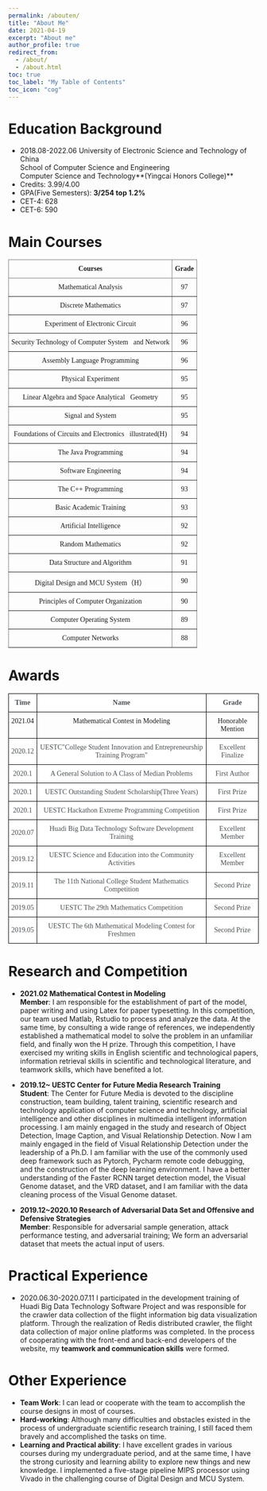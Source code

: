 ```yaml
---
permalink: /abouten/
title: "About Me"
date: 2021-04-19
excerpt: "About me"
author_profile: true
redirect_from: 
  - /about/
  - /about.html
toc: true
toc_label: "My Table of Contents"
toc_icon: "cog"
---
```


# Education Background
  
- 2018.08-2022.06  University of Electronic Science and Technology of China       
  School of Computer Science and Engineering  
  Computer Science and Technology**(Yingcai Honors College)**
- Credits: 3.99/4.00   
- GPA(Five Semesters): **3/254  top 1.2%**
- CET-4: 628     
- CET-6: 590  

# Main Courses
  
<style type="text/css">
.tg  {border-collapse:collapse;border-spacing:0;}
.tg td{border-color:black;border-style:solid;border-width:1px;font-family:Arial, sans-serif;font-size:14px;
  overflow:hidden;padding:10px 5px;word-break:normal;}
.tg th{border-color:black;border-style:solid;border-width:1px;font-family:Arial, sans-serif;font-size:14px;
  font-weight:normal;overflow:hidden;padding:10px 5px;word-break:normal;}
.tg .tg-i3dw{border-color:inherit;font-family:"Times New Roman", Times, serif !important;;text-align:center;vertical-align:top}
.tg .tg-mjfx{border-color:inherit;font-family:"Times New Roman", Times, serif !important;;font-weight:bold;text-align:center;
  vertical-align:top}
</style>
<table class="tg">
<thead>
  <tr>
    <th class="tg-mjfx">Courses</th>
    <th class="tg-mjfx">Grade</th>
  </tr>
</thead>
<tbody>
  <tr>
    <td class="tg-i3dw">Mathematical Analysis</td>
    <td class="tg-i3dw">97</td>
  </tr>
  <tr>
    <td class="tg-i3dw">Discrete Mathematics</td>
    <td class="tg-i3dw">97</td>
  </tr>
  <tr>
    <td class="tg-i3dw">Experiment of Electronic Circuit</td>
    <td class="tg-i3dw">96</td>
  </tr>
  <tr>
    <td class="tg-i3dw">Security Technology of Computer System&nbsp;&nbsp;&nbsp;and Network</td>
    <td class="tg-i3dw">96</td>
  </tr>
  <tr>
    <td class="tg-i3dw">Assembly Language Programming</td>
    <td class="tg-i3dw">96</td>
  </tr>
  <tr>
    <td class="tg-i3dw">Physical Experiment</td>
    <td class="tg-i3dw">95</td>
  </tr>
  <tr>
    <td class="tg-i3dw">Linear Algebra and Space Analytical&nbsp;&nbsp;&nbsp;Geometry</td>
    <td class="tg-i3dw">95</td>
  </tr>
  <tr>
    <td class="tg-i3dw">Signal and System</td>
    <td class="tg-i3dw">95</td>
  </tr>
  <tr>
    <td class="tg-i3dw">Foundations of Circuits and Electronics&nbsp;&nbsp;&nbsp;illustrated(H)</td>
    <td class="tg-i3dw">94</td>
  </tr>
  <tr>
    <td class="tg-i3dw">The Java Programming</td>
    <td class="tg-i3dw">94</td>
  </tr>
  <tr>
    <td class="tg-i3dw">Software Engineering</td>
    <td class="tg-i3dw">94</td>
  </tr>
  <tr>
    <td class="tg-i3dw">The C++ Programming</td>
    <td class="tg-i3dw">93</td>
  </tr>
  <tr>
    <td class="tg-i3dw">Basic Academic Training</td>
    <td class="tg-i3dw">93</td>
  </tr>
  <tr>
    <td class="tg-i3dw">Artificial Intelligence</td>
    <td class="tg-i3dw">92</td>
  </tr>
  <tr>
    <td class="tg-i3dw">Random Mathematics</td>
    <td class="tg-i3dw">92</td>
  </tr>
  <tr>
    <td class="tg-i3dw">Data Structure and Algorithm</td>
    <td class="tg-i3dw">91</td>
  </tr>
  <tr>
    <td class="tg-i3dw">Digital Design and MCU System（H）</td>
    <td class="tg-i3dw">90</td>
  </tr>
  <tr>
    <td class="tg-i3dw">Principles of Computer Organization</td>
    <td class="tg-i3dw">90</td>
  </tr>
  <tr>
    <td class="tg-i3dw">Computer Operating System</td>
    <td class="tg-i3dw">89</td>
  </tr>
  <tr>
    <td class="tg-i3dw">Computer Networks</td>
    <td class="tg-i3dw">88</td>
  </tr>
</tbody>
</table>



# Awards
  
<style type="text/css">
.tg  {border-collapse:collapse;border-spacing:0;}
.tg td{border-color:black;border-style:solid;border-width:1px;font-family:Arial, sans-serif;font-size:14px;
  overflow:hidden;padding:10px 5px;word-break:normal;}
.tg th{border-color:black;border-style:solid;border-width:1px;font-family:Arial, sans-serif;font-size:14px;
  font-weight:normal;overflow:hidden;padding:10px 5px;word-break:normal;}
.tg .tg-dbgy{background-color:#FFF;color:#494E52;font-family:"Times New Roman", Times, serif !important;;font-weight:bold;
  text-align:center;vertical-align:middle}
.tg .tg-g145{font-family:"Times New Roman", Times, serif !important;;text-align:center;vertical-align:top}
.tg .tg-e319{background-color:#FFF;color:#494E52;font-family:"Times New Roman", Times, serif !important;;text-align:center;
  vertical-align:middle}
</style>
<table class="tg">
<thead>
  <tr>
    <th class="tg-dbgy"><span style="font-weight:bold">Time</span></th>
    <th class="tg-dbgy"><span style="font-weight:bold">Name</span></th>
    <th class="tg-dbgy"><span style="font-weight:bold">Grade</span></th>
  </tr>
</thead>
<tbody>
  <tr>
    <td class="tg-g145">2021.04</td>
    <td class="tg-g145">Mathematical Contest in Modeling</td>
    <td class="tg-g145">Honorable Mention</td>
  </tr>
  <tr>
    <td class="tg-e319">2020.12</td>
    <td class="tg-e319">UESTC"College Student Innovation and Entrepreneurship Training Program"</td>
    <td class="tg-e319">Excellent Finalize</td>
  </tr>
  <tr>
    <td class="tg-e319">2020.1</td>
    <td class="tg-e319">A General Solution to A Class of Median Problems</td>
    <td class="tg-e319">First Author</td>
  </tr>
  <tr>
    <td class="tg-e319">2020.1</td>
    <td class="tg-e319">UESTC Outstanding Student Scholarship(Three Years)</td>
    <td class="tg-e319">First Prize</td>
  </tr>
  <tr>
    <td class="tg-e319">2020.1</td>
    <td class="tg-e319">UESTC Hackathon Extreme Programming Competition</td>
    <td class="tg-e319">First Prize</td>
  </tr>
  <tr>
    <td class="tg-e319">2020.07</td>
    <td class="tg-e319">Huadi Big Data Technology Software Development Training</td>
    <td class="tg-e319">Excellent Member</td>
  </tr>
  <tr>
    <td class="tg-e319">2019.12</td>
    <td class="tg-e319">UESTC Science and Education into the Community Activities</td>
    <td class="tg-e319">Excellent Member</td>
  </tr>
  <tr>
    <td class="tg-e319">2019.11</td>
    <td class="tg-e319">The 11th National College Student Mathematics Competition</td>
    <td class="tg-e319">Second Prize</td>
  </tr>
  <tr>
    <td class="tg-e319">2019.05</td>
    <td class="tg-e319">UESTC The 29th Mathematics Competition</td>
    <td class="tg-e319">Second Prize</td>
  </tr>
  <tr>
    <td class="tg-e319">2019.05</td>
    <td class="tg-e319">UESTC The 6th Mathematical Modeling Contest for Freshmen</td>
    <td class="tg-e319">Second Prize</td>
  </tr>
</tbody>
</table>

# Research and Competition
- **2021.02  Mathematical Contest in Modeling**  
  **Member**: I am responsible for the establishment of part of the model, paper writing and using Latex for paper typesetting. In this competition, our team used Matlab, Rstudio to process and analyze the data. At the same time, by consulting a wide range of references, we independently established a mathematical model to solve the problem in an unfamiliar field, and finally won the H prize. Through this competition, I have exercised my writing skills in English scientific and technological papers, information retrieval skills in scientific and technological literature, and teamwork skills, which have benefited a lot.

- **2019.12~       UESTC Center for Future Media Research Training**  
  **Student**: The Center for Future Media is devoted to the discipline construction, team building, talent training, scientific research and technology application of computer science and technology, artificial intelligence and other disciplines in multimedia intelligent information processing. I am mainly engaged in the study and research of Object Detection, Image Caption, and Visual Relationship Detection. Now I am mainly engaged in the field of Visual Relationship Detection under the leadership of a Ph.D. I am familiar with the use of the commonly used deep framework such as Pytorch, Pycharm remote code debugging, and the construction of the deep learning environment. I have a better understanding of the Faster RCNN target detection model, the Visual Genome dataset, and the VRD dataset, and I am familiar with the data cleaning process of the Visual Genome dataset. 


- **2019.12~2020.10  Research of Adversarial Data Set and Offensive and Defensive Strategies**  
	**Member**: Responsible for adversarial sample generation, attack performance testing, and adversarial training; We form an adversarial dataset that meets the actual input of users.

# Practical Experience
  
- 2020.06.30-2020.07.11 I participated in the development training of Huadi Big Data Technology Software Project and was responsible for the crawler data collection of the flight information big data visualization platform. Through the realization of Redis distributed crawler, the flight data collection of major online platforms was completed. In the process of cooperating with the front-end and back-end developers of the website, my **teamwork and communication skills** were formed. 

# Other Experience
  
- **Team Work**: I can lead or cooperate with the team to accomplish the course designs in most of courses.  
- **Hard-working**: Although many difficulties and obstacles existed in the process of undergraduate scientific research training, I still faced them bravely and accomplished the tasks on time.  
- **Learning and Practical ability**: I have excellent grades in various courses during my undergraduate period, and at the same time, I have the strong curiosity and learning ability to explore new things and new knowledge. I implemented a five-stage pipeline MIPS processor using Vivado in the challenging course of Digital Design and MCU System.